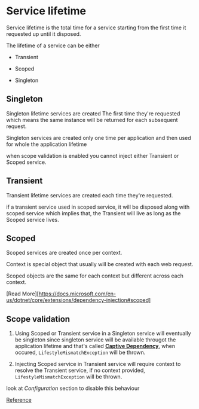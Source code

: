 # Service lifetime

Service lifetime is the total time for a service starting from the first time it requested up until it disposed.

The lifetime of a service can be either

* Transient

* Scoped

* Singleton

## Singleton

Singleton lifetime services are created The first time they're requested which means the same instance will be returned for each subsequent request.

Singleton services are created only one time per application and then used for whole the application lifetime

when scope validation is enabled you cannot inject either Transient or Scoped service.

## Transient

Transient lifetime services are created each time they're requested.

if a transient service used in scoped service, it will be disposed along with scoped service which implies that, the Transient will live as long as the Scoped service lives.

## Scoped

Scoped services are created once per context.

Context is special object that usually will be created with each web request.

Scoped objects are the same for each context but different across each context.

[Read More][https://docs.microsoft.com/en-us/dotnet/core/extensions/dependency-injection#scoped]

## Scope validation

1. Using Scoped or Transient service in a Singleton service will eventually be singleton since singleton service will be available througot the application lifetime and that's called [**Captive Dependency**](https://blog.ploeh.dk/2014/06/02/captive-dependency/), when occured,  `LifestyleMismatchException` will be thrown.

2. Injecting Scoped service in Transient service will require context to resolve the Transient service, if no context provided,  `LifestyleMismatchException` will be thrown.

look at *Configuration* section to disable this behaviour

[Reference](https://docs.microsoft.com/en-us/dotnet/core/extensions/dependency-injection)
